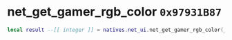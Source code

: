 # net_get_gamer_rgb_color `0x97931B87`

```lua
local result --[[ integer ]] = natives.net_ui.net_get_gamer_rgb_color(_unk0 --[[ integer ]], _unk1 --[[ integer ]], _unk2 --[[ integer ]], _unk3 --[[ integer ]])
```